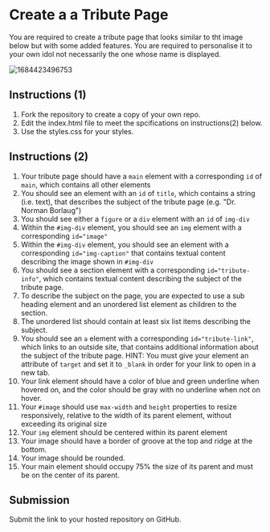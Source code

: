 # Create a a Tribute Page

You are required to create a tribute page that looks similar to tht image below but with some added features. You are required to personalise it to your own idol not necessarily the one whose name is displayed.

![1684423496753](image/readme/1684423496753.png)

## Instructions (1)

1. Fork the repository to create a copy of your own repo.
2. Edit the index.html file to meet the spcifications on instructions(2) below.
3. Use the styles.css for your styles.

## Instructions (2)

1. Your tribute page should have a `main` element with a corresponding `id` of `main`, which contains all other elements
2. You should see an element with an `id` of `title`, which contains a string (i.e. text), that describes the subject of the tribute page (e.g. "Dr. Norman Borlaug")
3. You should see either a `figure` or a `div` element with an `id` of `img-div`
4. Within the `#img-div` element, you should see an `img` element with a corresponding `id="image"`
5. Within the `#img-div` element, you should see an element with a corresponding `id="img-caption"` that contains textual content describing the image shown in `#img-div`
6. You should see a section element with a corresponding `id="tribute-info"`, which contains textual content describing the subject of the tribute page.
7. To describe the subject on the page, you are expected to use a sub heading element and an unordered list element as children to the section.
8. The unordered list should contain at least six list items describing the subject.
9. You should see an `a` element with a corresponding `id="tribute-link"`, which links to an outside site, that contains additional information about the subject of the tribute page. HINT: You must give your element an attribute of `target` and set it to `_blank` in order for your link to open in a new tab.
10. Your link element should have a color of blue and green underline when hovered on, and the color should be gray with no underline when not on hover.
11. Your `#image` should use `max-width` and `height` properties to resize responsively, relative to the width of its parent element, without exceeding its original size
12. Your `img` element should be centered within its parent element
13. Your image should have a border of groove at the top and ridge at the bottom.
14. Your image should be rounded.
15. Your main element should occupy 75% the size of its parent and must be on the center of its parent.

## Submission

Submit the link to your hosted repository on GitHub.

